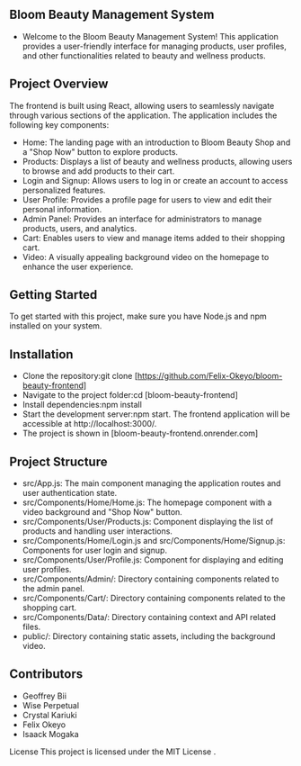 ## Bloom Beauty Management System
- Welcome to the Bloom Beauty Management System!
 This application provides a user-friendly interface for managing products, user profiles, and other functionalities related to beauty and wellness products.

## Project Overview
The frontend is built using React, allowing users to seamlessly navigate through various sections of the application. The application includes the following key components:
* Home: The landing page with an introduction to Bloom Beauty Shop and a "Shop Now" button to explore products.
* Products: Displays a list of beauty and wellness products, allowing users to browse and add products to their cart.
* Login and Signup: Allows users to log in or create an account to access personalized features.
* User Profile: Provides a profile page for users to view and edit their personal information.
* Admin Panel: Provides an interface for administrators to manage products, users, and analytics.
* Cart: Enables users to view and manage items added to their shopping cart.
* Video: A visually appealing background video on the homepage to enhance the user experience.

## Getting Started
To get started with this project, make sure you have Node.js and npm installed on your system.

## Installation
* Clone the repository:git clone [https://github.com/Felix-Okeyo/bloom-beauty-frontend] 
* Navigate to the project folder:cd [bloom-beauty-frontend] 
* Install dependencies:npm install 
* Start the development server:npm start.
The frontend application will be accessible at http://localhost:3000/.
* The project is shown in [bloom-beauty-frontend.onrender.com]

## Project Structure
* src/App.js: The main component managing the application routes and user authentication state.
* src/Components/Home/Home.js: The homepage component with a video background and "Shop Now" button.
* src/Components/User/Products.js: Component displaying the list of products and handling user interactions.
* src/Components/Home/Login.js and src/Components/Home/Signup.js: Components for user login and signup.
* src/Components/User/Profile.js: Component for displaying and editing user profiles.
* src/Components/Admin/: Directory containing components related to the admin panel.
* src/Components/Cart/: Directory containing components related to the shopping cart.
* src/Components/Data/: Directory containing context and API related files.
* public/: Directory containing static assets, including the background video.

## Contributors
* Geoffrey Bii
* Wise Perpetual
* Crystal Kariuki
* Felix Okeyo
* Isaack Mogaka

License
This project is licensed under the MIT License .
